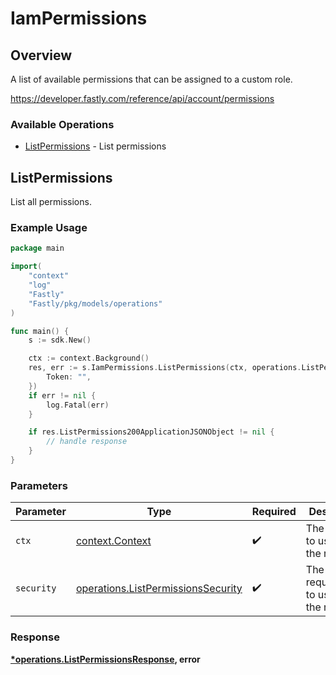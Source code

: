 # IamPermissions

## Overview

A list of available permissions that can be assigned to a custom role.

<https://developer.fastly.com/reference/api/account/permissions>
### Available Operations

* [ListPermissions](#listpermissions) - List permissions

## ListPermissions

List all permissions.

### Example Usage

```go
package main

import(
	"context"
	"log"
	"Fastly"
	"Fastly/pkg/models/operations"
)

func main() {
    s := sdk.New()

    ctx := context.Background()
    res, err := s.IamPermissions.ListPermissions(ctx, operations.ListPermissionsSecurity{
        Token: "",
    })
    if err != nil {
        log.Fatal(err)
    }

    if res.ListPermissions200ApplicationJSONObject != nil {
        // handle response
    }
}
```

### Parameters

| Parameter                                                                                | Type                                                                                     | Required                                                                                 | Description                                                                              |
| ---------------------------------------------------------------------------------------- | ---------------------------------------------------------------------------------------- | ---------------------------------------------------------------------------------------- | ---------------------------------------------------------------------------------------- |
| `ctx`                                                                                    | [context.Context](https://pkg.go.dev/context#Context)                                    | :heavy_check_mark:                                                                       | The context to use for the request.                                                      |
| `security`                                                                               | [operations.ListPermissionsSecurity](../../models/operations/listpermissionssecurity.md) | :heavy_check_mark:                                                                       | The security requirements to use for the request.                                        |


### Response

**[*operations.ListPermissionsResponse](../../models/operations/listpermissionsresponse.md), error**

